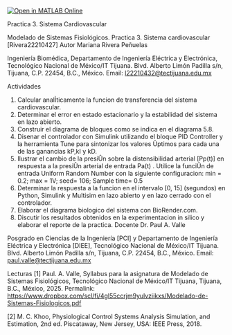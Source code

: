 [![Open in MATLAB Online](https://www.mathworks.com/images/responsive/global/open-in-matlab-online.svg)](https://matlab.mathworks.com/open/github/v1?repo=MARIANARIVERA1234/Practica-3)

Practica 3. Sistema Cardiovascular

Modelado de Sistemas Fisiológicos. Practica 3. Sistema cardiovascular [Rivera22210427] Autor Mariana Rivera Peñuelas

Ingeniería Biomédica, Departamento de Ingeniería Eléctrica y Electrónica, Tecnológico Nacional de México/IT Tijuana. Blvd. Alberto Limón Padilla s/n, Tijuana, C.P. 22454, B.C., México. Email: l22210432@tectijuana.edu.mx

Actividades

1. Calcular analÌticamente la funcion de transferencia del sistema cardiovascular.
2. Determinar el error en estado estacionario y la estabilidad del sistema en lazo abierto.
3. Construir el diagrama de bloques como se indica en el diagrama 5.8.
4. Disenar el controlador con Simulink utilizando el bloque PID Controller y la herramienta Tune para sintonizar los valores Ûptimos para cada una de las ganancias kP,kI y kD.
5. Ilustrar el cambio de la presiÛn sobre la distensibilidad arterial [Pp(t)] en respuesta a la presiÛn arterial de entrada Pa(t) . Utilice la funciÛn de entrada Uniform Random Number con la siguiente configuracion: min = 0.2; max = 1V; seed= 106; Sample time= 0.5
6. Determinar la respuesta a la funcion en el intervalo [0, 15] (segundos) en Python, Simulink y Multisim en lazo abierto y en lazo cerrado con el controlador.
7. Elaborar el diagrama biologico del sistema con BioRender.com.
8. Discutir los resultados obtenidos en la experimentacion in silico y elaborar el reporte de la practica.
Docente Dr. Paul A. Valle

Posgrado en Ciencias de la Ingeniería [PCI] y Departamento de Ingeniería Eléctrica y Electrónica [DIEE], Tecnológico Nacional de México/IT Tijuana. Blvd. Alberto Limón Padilla s/n, Tijuana, C.P. 22454, B.C., México. Email: paul.valle@tectijuana.edu.mx

Lecturas [1] Paul. A. Valle, Syllabus para la asignatura de Modelado de Sistemas Fisiológicos, Tecnológico Nacional de México/IT Tijuana, Tijuana, B.C., México, 2025. Permalink: https://www.dropbox.com/scl/fi/4gl55ccrjm9yulvziikxs/Modelado-de-Sistemas-Fisiologicos.pdf

[2] M. C. Khoo, Physiological Control Systems Analysis Simulation, and Estimation, 2nd ed. Piscataway, New Jersey, USA: IEEE Press, 2018.
